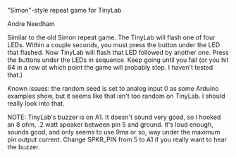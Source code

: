 "Simon"-style  repeat game for TinyLab

Andre Needham

Similar to the old Simon repeat game.  The TinyLab will flash one of four LEDs.  Within a couple seconds, you must press the button under the LED that flashed.  Now TinyLab will flash that LED followed by another one.  Press the buttons under the LEDs in sequence.  Keep going until you fail (or you hit 64 in a row at which point the game will probably stop.  I haven't tested that.)

Known issues: the random seed is set to analog input 0 as some Arduino examples show, but it seems like that isn't too random on TinyLab.  I should really look into that.

NOTE: TinyLab's buzzer is on A1.  It doesn't sound very good, so I hooked an 8 ohm, .2 watt speaker between pin 5 and ground.
It's loud enough, sounds good, and only seems to use 9ma or so, way under the maximum pin output current.
Change SPKR_PIN from 5 to A1 if you really want to hear the buzzer.
